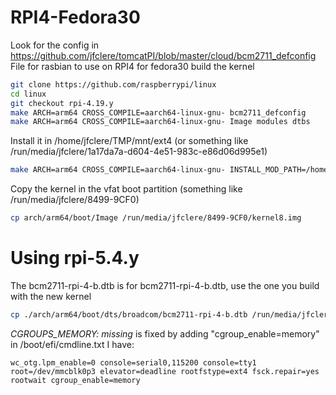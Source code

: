 # RPI4-Fedora30
Look for the config in https://github.com/jfclere/tomcatPI/blob/master/cloud/bcm2711_defconfig
File for rasbian to use on RPI4 for fedora30
build the kernel
```bash
git clone https://github.com/raspberrypi/linux
cd linux
git checkout rpi-4.19.y
make ARCH=arm64 CROSS_COMPILE=aarch64-linux-gnu- bcm2711_defconfig
make ARCH=arm64 CROSS_COMPILE=aarch64-linux-gnu- Image modules dtbs
```
Install it in /home/jfclere/TMP/mnt/ext4 (or something like /run/media/jfclere/1a17da7a-d604-4e51-983c-e86d06d995e1)
```bash
make ARCH=arm64 CROSS_COMPILE=aarch64-linux-gnu- INSTALL_MOD_PATH=/home/jfclere/TMP/mnt/ext4 INSTALL_PATH=/home/jfclere/TMP/mnt/ext4 install modules_install
```
Copy the kernel in the vfat boot partition (something like /run/media/jfclere/8499-9CF0)
```bash
cp arch/arm64/boot/Image /run/media/jfclere/8499-9CF0/kernel8.img
```
# Using rpi-5.4.y
The bcm2711-rpi-4-b.dtb is for bcm2711-rpi-4-b.dtb, use the one you build with the new kernel
```bash
cp ./arch/arm64/boot/dts/broadcom/bcm2711-rpi-4-b.dtb /run/media/jfclere/8499-9CF0/bcm2711-rpi-4-b.dtb
```
*CGROUPS_MEMORY: missing* is fixed by adding "cgroup_enable=memory" in /boot/efi/cmdline.txt
I have:
```
wc_otg.lpm_enable=0 console=serial0,115200 console=tty1 root=/dev/mmcblk0p3 elevator=deadline rootfstype=ext4 fsck.repair=yes rootwait cgroup_enable=memory
```
